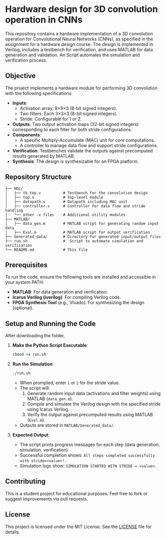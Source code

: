 # Hardware design for 3D convolution operation in CNNs

This repository contains a hardware implementation of a 3D convolution operation for Convolutional Neural Networks (CNNs), as specified in the assignment for a hardware design course. The design is implemented in Verilog, includes a testbench for verification, and uses MATLAB for data generation and validation. An Script automates the simulation and verification process.

## Objective

The project implements a hardware module for performing 3D convolution with the following specifications:
- **Inputs**:
  - Activation array: 9×9×3 (8-bit signed integers).
  - Two filters: Each 3×3×3 (8-bit signed integers).
  - Stride: Configurable for 1 or 2.
- **Outputs**: Two output activation maps (32-bit signed integers) corresponding to each filter for both stride configurations.
- **Components**:
  - A specific Multiply-Accumulate (MAC) unit for core computations.
  - A controller to manage data flow and support stride configurations.
- **Verification**: Testbenches validate the outputs against precomputed results generated by MATLAB.
- **Synthesis**: The design is synthesizable for an FPGA platform.

## Repository Structure

```
├── HDL/
│   ├── tb_top.v          # Testbench for the convolution design
│   ├── top.v             # Top-level module
│   ├── datapath.v        # Datapath including MAC unit
│   ├── controller.v      # Controller for data flow and stride handling
│   └── other .v files    # Additional utility modules
├── MATLAB/
│   ├── data_gen.m        # MATLAB script for generating random input data
│   ├── Eval.m            # MATLAB script for output verification
├── Generated_data/       # Directory for generated input/output files
├── run.sh                #  Script to automate simulation and verification
└── README.md             # This file
```

## Prerequisites

To run the code, ensure the following tools are installed and accessible in your system PATH:
- **MATLAB**: For data generation and verification.
- **Icarus Verilog (iverilog)**: For compiling Verilog code.
- **FPGA Synthesis Tool** (e.g., Vivado): For synthesizing the design (optional).


## Setup and Running the Code

After downloading the folder,

1. **Make the Python Script Executable**:
   ```bash
   chmod +x run.sh
   ```

3. **Run the Simulation**:
   ```bash
   ./run.sh
   ```
   - When prompted, enter `1` or `2` for the stride value.
   - The script will:
     1. Generate random input data (activations and filter weights) using MATLAB (`data_gen.m`).
     2. Compile and simulate the Verilog design with the specified stride using Icarus Verilog.
     3. Verify the output against precomputed results using MATLAB (`Eval.m`).
   - Outputs are stored in `MATLAB/Generated_data/`.

4. **Expected Output**:
   - The script prints progress messages for each step (data generation, simulation, verification).
   - Successful completion shows: `All steps completed successfully with stride=<value>!`.
   - Simulation logs show: `SIMULATION STARTED WITH STRIDE = <value>`.

## Contributing
This is a student project for educational purposes. Feel free to fork or suggest improvements via pull requests.

## License
This project is licensed under the MIT License. See the [LICENSE](LICENSE) file for details.
